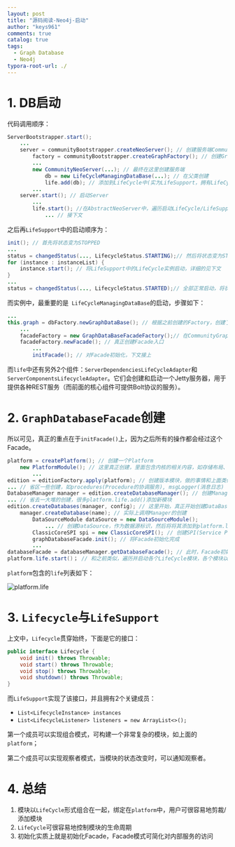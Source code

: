 ```yaml
---
layout: post
title: "源码阅读-Neo4j-启动"
author: "keys961"
comments: true
catalog: true
tags:
  - Graph Database
  - Neo4j
typora-root-url: ./
---
```


# 1. DB启动

代码调用顺序：

```java
ServerBootstrapper.start();
    ...
    server = communityBootstrapper.createNeoServer(); // 创建服务端CommunityNeoServer
        factory = communityBootstrapper.createGraphFactory(); // 创建GraphFactory，它会生成图数据库的Facade，数据库的操作都通过这个Facade(即GraphDatabaseFacade)进行
        ...
        new CommunityNeoServer(...); // 最终在这里创建服务端
            db = new LifeCycleManagingDataBase(...); // 在父类创建
            life.add(db); // 添加到LifeCycle中(实为LifeSupport，拥有LifeCycle实例列表)
        ...
    server.start(); // 启动Server
        ...
        life.start(); //在AbstractNeoServer中，遍历启动LifeCycle/LifeSupport
            ... // 接下文
```

之后再`LifeSupport`中的启动顺序为：

```java
init(); // 首先将状态变为STOPPED
...
status = changedStatus(..., LifecycleStatus.STARTING);// 然后将状态变为STARTING
for (instance : instanceList) {
    instance.start(); // 将LifeSupport中的LifeCycle实例启动，详细的见下文
}
...
status = changedStatus(..., LifecycleStatus.STARTED);// 全部正常启动，将状态变为STARTED
```

而实例中，最重要的是` LifeCycleManagingDataBase`的启动，步骤如下：

```java
...
this.graph = dbFactory.newGraphDataBase(); // 根据之前创建的Factory，创建了GraphDatabaseFacade，任何操作可通过db.getGraph()获取Facade，从而进行操作
    ...
    facadeFactory = new GraphDataBaseFacadeFactory();// 在CommunityGraphFactory中创建Facade工厂
    facadeFactory.newFacade(); // 真正创建Facade入口
        ...
        initFacade(); // 对Facade初始化，下文接上
```

而`life`中还有另外2个组件：`ServerDependenciesLifeCycleAdapter`和`ServerComponentsLifecycleAdapter`。它们会创建和启动一个Jetty服务器，用于提供各种REST服务（而前面的核心组件可提供Bolt协议的服务）。

# 2. `GraphDatabaseFacade`创建

所以可见，真正的重点在于`initFacade()`上，因为之后所有的操作都会经过这个Facade。

```java
platform = createPlatform(); // 创建一个Platform
    new PlatformModule(); // 这里真正创建，里面包含内核的相关内容，如存储布局、文件系统、事务调度、并发管理(锁)、日志、数据恢复、监控、调试诊断信息、页缓存、外部插件（如内核插件、引擎插件、全局插件等）、连接管理等，都以模块形式加入，后文再说，TODO
        ...
edition = editionFactory.apply(platform); // 创建版本模块，做的事情和上面类似，TODO    
... // 省区一些创建，如procedures(Procedure的协调服务), msgLogger(消息日志)
DatabaseManager manager = edition.createDatabaseManager(); // 创建Manager，把之前创建的edition, platform, procedures, msgLogger等塞进去
... // 省去一大堆的创建，很多platform.life.add()添加新模块
edition.createDatabases(manager, config); // 这里开始，真正开始创建DataBase
    manager.createDatabase(name); // 实际上调用Manager的创建
        DataSourceModule dataSource = new DataSourceModule(); 
            ... // 创建DataSource，作为数据源标识，然后将将其添加到platform.life中
        ClassicCoreSPI spi = new ClassicCoreSPI(); // 创建SPI(Service Provider Interface)
        graphDatabaseFacade.init(); // 将Facade初始化完成
        ...
databaseFacade = databaseManager.getDatabaseFacade(); // 此时，Facade初始化完成了，它就是我们要返回的GraphDatabaseFacade
platform.life.start()； // 和之前类似，遍历并启动各个LifeCycle模块，各个模块以后会讲，TODO
```

`platform`包含的`life`列表如下：

![platform.life](http://i67.tinypic.com/72aurq.png)

# 3. `Lifecycle`与`LifeSupport`

上文中，`Lifecycle`贯穿始终，下面是它的接口：

```java
public interface Lifecycle {
    void init() throws Throwable;
    void start() throws Throwable;
    void stop() throws Throwable;
    void shutdown() throws Throwable;
}
```

而`LifeSupport`实现了该接口，并且拥有2个关键成员：

- `List<LifecycleInstance> instances`
- `List<LifecycleListener> listeners = new ArrayList<>();`

第一个成员可以实现组合模式，可构建一个非常复杂的模块，如上面的`platform`；

第二个成员可以实现观察者模式，当模块的状态改变时，可以通知观察者。

# 4. 总结

1. 模块以`LifeCycle`形式组合在一起，绑定在`platform`中，用户可很容易地剪裁/添加模块
2. `LifeCycle`可很容易地控制模块的生命周期
3. 初始化实质上就是初始化Facade，Facade模式可简化对内部服务的访问